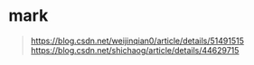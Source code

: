 # mark
> https://blog.csdn.net/weijinqian0/article/details/51491515  
> https://blog.csdn.net/shichaog/article/details/44629715  
